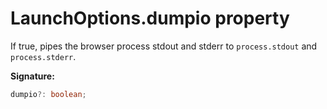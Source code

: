# LaunchOptions.dumpio property

If true, pipes the browser process stdout and stderr to `process.stdout` and `process.stderr`.

**Signature:**

```typescript
dumpio?: boolean;
```
